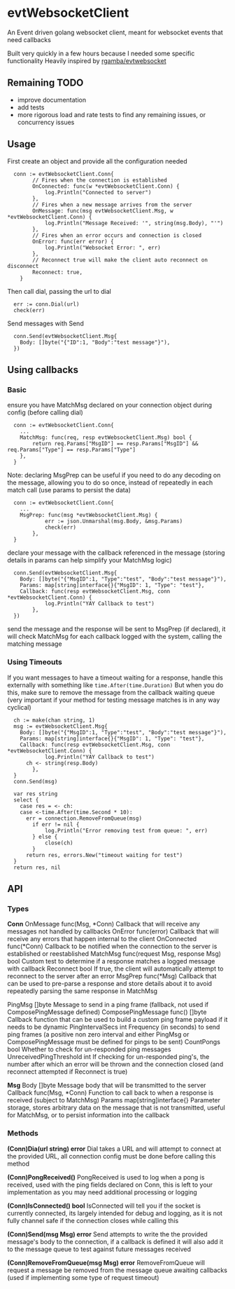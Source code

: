 # evtWebsocketClient
An Event driven golang websocket client, meant for websocket events that need callbacks

Built very quickly in a few hours because I needed some specific functionality
Heavily inspired by [rgamba/evtwebsocket](https://github.com/rgamba/evtwebsocket)

## Remaining TODO
 - improve documentation
 - add tests
 - more rigorous load and rate tests to find any remaining issues, or concurrency issues

## Usage

First create an object and provide all the configuration needed
```
  conn := evtWebsocketClient.Conn{
		// Fires when the connection is established
		OnConnected: func(w *evtWebsocketClient.Conn) {
			log.Println("Connected to server")
		},
		// Fires when a new message arrives from the server
		OnMessage: func(msg evtWebsocketClient.Msg, w *evtWebsocketClient.Conn) {
			log.Println("Message Received: '", string(msg.Body), "'")
		},
		// Fires when an error occurs and connection is closed
		OnError: func(err error) {
			log.Println("Websocket Error: ", err)
		},
		// Reconnect true will make the client auto reconnect on disconnect
		Reconnect: true,
	}
```

Then call dial, passing the url to dial
```
  err := conn.Dial(url)
  check(err)
```

Send messages with Send
```
  conn.Send(evtWebsocketClient.Msg{
    Body: []byte("{"ID":1, "Body":"test message"}"),
  })
```

## Using callbacks
### Basic
ensure you have MatchMsg declared on your connection object during config (before calling dial)
```
  conn := evtWebsocketClient.Conn{
    ...
    MatchMsg: func(req, resp evtWebsocketClient.Msg) bool {
  		return req.Params["MsgID"] == resp.Params["MsgID"] && req.Params["Type"] == resp.Params["Type"]
  	},
  }
```

Note: declaring MsgPrep can be useful if you need to do any decoding on the message, allowing you to do so once, instead of repeatedly in each match call (use params to persist the data)
```
  conn := evtWebsocketClient.Conn{
    ...
    MsgPrep: func(msg *evtWebsocketClient.Msg) {
			err := json.Unmarshal(msg.Body, &msg.Params)
			check(err)
		},
  }
```

declare your message with the callback referenced in the message (storing details in params can help simplify your MatchMsg logic)
```
  conn.Send(evtWebsocketClient.Msg{
    Body: []byte("{"MsgID":1, "Type":"test", "Body":"test message"}"),
    Params: map[string]interface{}{"MsgID": 1, "Type": "test"},
    Callback: func(resp evtWebsocketClient.Msg, conn *evtWebsocketClient.Conn) {
			log.Println("YAY Callback to test")
		},
  })
```

send the message and the response will be sent to MsgPrep (if declared), it will check MatchMsg for each callback logged with the system, calling the matching message

### Using Timeouts
If you want messages to have a timeout waiting for a response, handle this externally with something like `time.After(time.Duration)`
But when you do this, make sure to remove the message from the callback waiting queue (very important if your method for testing message matches is in any way cyclical)
```
  ch := make(chan string, 1)
  msg := evtWebsocketClient.Msg{
    Body: []byte("{"MsgID":1, "Type":"test", "Body":"test message"}"),
    Params: map[string]interface{}{"MsgID": 1, "Type": "test"},
    Callback: func(resp evtWebsocketClient.Msg, conn *evtWebsocketClient.Conn) {
			log.Println("YAY Callback to test")
      ch <- string(resp.Body)
		},
  }
  conn.Send(msg)

  var res string
  select {
    case res = <- ch:
    case <-time.After(time.Second * 10):
      err = connection.RemoveFromQueue(msg)
  		if err != nil {
  			log.Println("Error removing test from queue: ", err)
  		} else {
  			close(ch)
  		}
      return res, errors.New("timeout waiting for test")
  }
  return res, nil

```

## API

### Types
**Conn**
  OnMessage   func(Msg, *Conn)
    Callback that will receive any messages not handled by callbacks
  OnError     func(error)
    Callback that will receive any errors that happen internal to the client
  OnConnected func(*Conn)
    Callback to be notified when the connection to the server is established or reestablished
  MatchMsg    func(request Msg, response Msg) bool
    Custom test to determine if a response matches a logged message with callback
  Reconnect   bool
    If true, the client will automatically attempt to reconnect to the server after an error
  MsgPrep     func(*Msg)
    Callback that can be used to pre-parse a response and store details about it to avoid repeatedly parsing the same response in MatchMsg

  PingMsg                 []byte
    Message to send in a ping frame (fallback, not used if ComposePingMessage defined)
  ComposePingMessage      func() []byte
    Callback function that can be used to build a custom ping frame payload if it needs to be dynamic
  PingIntervalSecs        int
    Frequency (in seconds) to send ping frames (a positive non zero interval and either PingMsg or ComposePingMessage must be defined for pings to be sent)
  CountPongs              bool
    Whether to check for un-responded ping messages
  UnreceivedPingThreshold int
    If checking for un-responded ping's, the number after which an error will be thrown and the connection closed (and reconnect attempted if Reconnect is true)

**Msg**
  Body     []byte
    Message body that will be transmitted to the server
  Callback func(Msg, *Conn)
    Function to call back to when a response is received (subject to MatchMsg)
  Params   map[string]interface{}
    Parameter storage, stores arbitrary data on the message that is not transmitted, useful for MatchMsg, or to persist information into the callback

### Methods
**(Conn)Dia(url string) error**
Dial takes a URL and will attempt to connect at the provided URL, all connection config must be done before calling this method

**(Conn)PongReceived()**
PongReceived is used to log when a pong is received, used with the ping fields declared on Conn, this is left to your implementation as you may need additional processing or logging

**(Conn)IsConnected() bool**
IsConnected will tell you if the socket is currently connected, its largely intended for debug and logging, as it is not fully channel safe if the connection closes while calling this

**(Conn)Send(msg Msg) error**
Send attempts to write the the provided message's body to the connection, if a callback is defined it will also add it to the message queue to test against future messages received

**(Conn)RemoveFromQueue(msg Msg) error**
RemoveFromQueue will request a message be removed from the message queue awaiting callbacks (used if implementing some type of request timeout)
